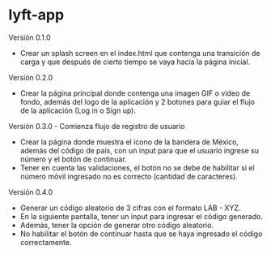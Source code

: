 # lyft-app
Versión 0.1.0
- Crear un splash screen en el index.html que contenga una transición de carga y que después de cierto tiempo se vaya hacia la página inicial.

Versión 0.2.0
- Crear la página principal donde contenga una imagen GIF o video de fondo, además del logo de la aplicación y 2 botones para guiar el flujo de la aplicación (Log in o Sign up).

Versión 0.3.0 - Comienza flujo de registro de usuario
- Crear la página donde muestra el ícono de la bandera de México, además del código de país, con un input para que el usuario ingrese su número y el botón de continuar.
- Tener en cuenta las validaciones, el botón no se debe de habilitar si el número móvil ingresado no es correcto (cantidad de caracteres).

Versión 0.4.0
- Generar un código aleatorio de 3 cifras con el formato LAB - XYZ.
- En la siguiente pantalla, tener un input para ingresar el código generado.
- Además, tener la opción de generar otro código aleatorio.
- No habilitar el botón de continuar hasta que se haya ingresado el código correctamente.